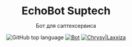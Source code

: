 <header>
<h1 style="display: inline">EchoBot Suptech</h1>

Бот для саптехсервиса
  
![GitHub top language](https://img.shields.io/github/languages/top/Laxxiza/suptech_bot)
[![Bot](https://img.shields.io/badge/Bot-grey?style=flat-square&logo=telegram)](https://t.me/SupTestedbot)
[![Chrysy|Laxxiza](https://img.shields.io/badge/Chrysy-grey?style=flat-square&logo=telegram)](https://t.me/lunachrysy)
</header>
